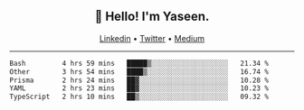 <h2 align="center">👋 Hello! I'm Yaseen.</h2>
<p align="center">
  <a href="https://www.linkedin.com/in/yaseenkc/">Linkedin</a> •
  <a href="https://twitter.com/yaseeenkc">Twitter</a> •
  <a href="https://medium.com/@yaseen-kc">Medium</a>
</p>


<!--- 🔭 I’m currently working at []() as an  -->
<!--- - 💬 Ask me about **Javascript, React and Git** -->
<!--- - 📫 How to reach me: [@kc.yaseen](https://instagram.com/kc.yaseen) on Instagram -->
<!--- - ⚡ Fun fact: Big Fan of the :zap: emoji -->

-------

<!--START_SECTION:waka-->

```txt
Bash         4 hrs 59 mins   █████▒░░░░░░░░░░░░░░░░░░░   21.34 %
Other        3 hrs 54 mins   ████▒░░░░░░░░░░░░░░░░░░░░   16.74 %
Prisma       2 hrs 24 mins   ██▓░░░░░░░░░░░░░░░░░░░░░░   10.28 %
YAML         2 hrs 23 mins   ██▓░░░░░░░░░░░░░░░░░░░░░░   10.23 %
TypeScript   2 hrs 10 mins   ██▒░░░░░░░░░░░░░░░░░░░░░░   09.32 %
```

<!--END_SECTION:waka-->
